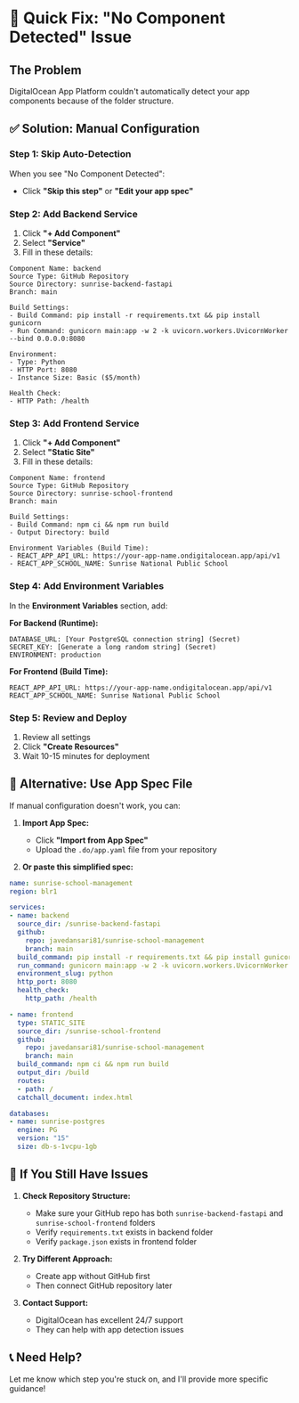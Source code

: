 # 🚀 Quick Fix: "No Component Detected" Issue

## The Problem
DigitalOcean App Platform couldn't automatically detect your app components because of the folder structure.

## ✅ Solution: Manual Configuration

### Step 1: Skip Auto-Detection
When you see "No Component Detected":
- Click **"Skip this step"** or **"Edit your app spec"**

### Step 2: Add Backend Service
1. Click **"+ Add Component"**
2. Select **"Service"**
3. Fill in these details:

```
Component Name: backend
Source Type: GitHub Repository
Source Directory: sunrise-backend-fastapi
Branch: main

Build Settings:
- Build Command: pip install -r requirements.txt && pip install gunicorn
- Run Command: gunicorn main:app -w 2 -k uvicorn.workers.UvicornWorker --bind 0.0.0.0:8080

Environment:
- Type: Python
- HTTP Port: 8080
- Instance Size: Basic ($5/month)

Health Check:
- HTTP Path: /health
```

### Step 3: Add Frontend Service  
1. Click **"+ Add Component"**
2. Select **"Static Site"**
3. Fill in these details:

```
Component Name: frontend
Source Type: GitHub Repository
Source Directory: sunrise-school-frontend
Branch: main

Build Settings:
- Build Command: npm ci && npm run build
- Output Directory: build

Environment Variables (Build Time):
- REACT_APP_API_URL: https://your-app-name.ondigitalocean.app/api/v1
- REACT_APP_SCHOOL_NAME: Sunrise National Public School
```

### Step 4: Add Environment Variables
In the **Environment Variables** section, add:

**For Backend (Runtime):**
```
DATABASE_URL: [Your PostgreSQL connection string] (Secret)
SECRET_KEY: [Generate a long random string] (Secret)
ENVIRONMENT: production
```

**For Frontend (Build Time):**
```
REACT_APP_API_URL: https://your-app-name.ondigitalocean.app/api/v1
REACT_APP_SCHOOL_NAME: Sunrise National Public School
```

### Step 5: Review and Deploy
1. Review all settings
2. Click **"Create Resources"**
3. Wait 10-15 minutes for deployment

## 🎯 Alternative: Use App Spec File

If manual configuration doesn't work, you can:

1. **Import App Spec:**
   - Click **"Import from App Spec"**
   - Upload the `.do/app.yaml` file from your repository

2. **Or paste this simplified spec:**

```yaml
name: sunrise-school-management
region: blr1

services:
- name: backend
  source_dir: /sunrise-backend-fastapi
  github:
    repo: javedansari81/sunrise-school-management
    branch: main
  build_command: pip install -r requirements.txt && pip install gunicorn
  run_command: gunicorn main:app -w 2 -k uvicorn.workers.UvicornWorker --bind 0.0.0.0:8080
  environment_slug: python
  http_port: 8080
  health_check:
    http_path: /health

- name: frontend
  type: STATIC_SITE
  source_dir: /sunrise-school-frontend
  github:
    repo: javedansari81/sunrise-school-management
    branch: main
  build_command: npm ci && npm run build
  output_dir: /build
  routes:
  - path: /
  catchall_document: index.html

databases:
- name: sunrise-postgres
  engine: PG
  version: "15"
  size: db-s-1vcpu-1gb
```

## 🔧 If You Still Have Issues

1. **Check Repository Structure:**
   - Make sure your GitHub repo has both `sunrise-backend-fastapi` and `sunrise-school-frontend` folders
   - Verify `requirements.txt` exists in backend folder
   - Verify `package.json` exists in frontend folder

2. **Try Different Approach:**
   - Create app without GitHub first
   - Then connect GitHub repository later

3. **Contact Support:**
   - DigitalOcean has excellent 24/7 support
   - They can help with app detection issues

## 📞 Need Help?
Let me know which step you're stuck on, and I'll provide more specific guidance!
